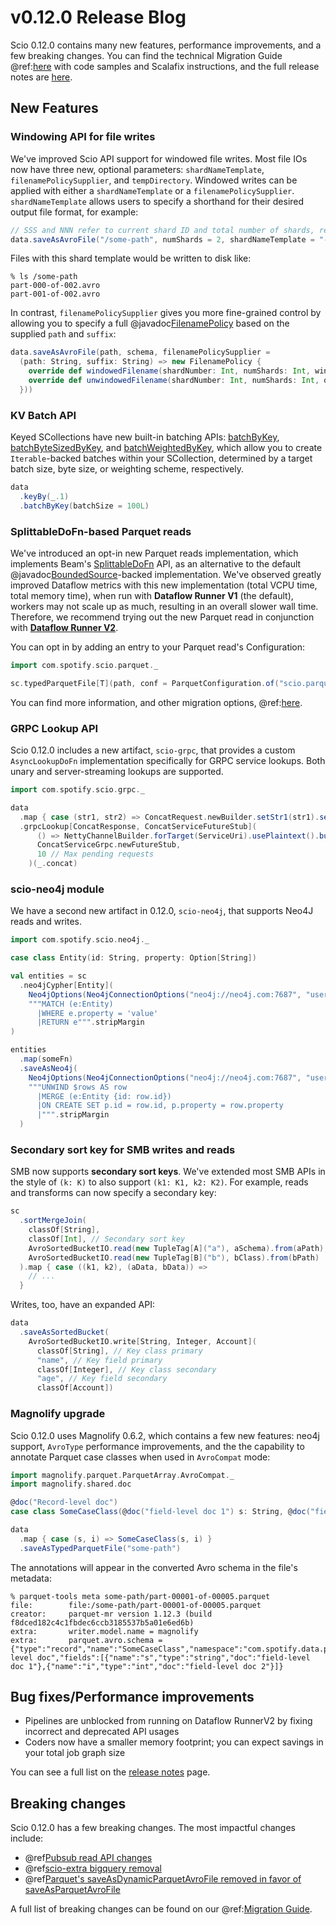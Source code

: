 # v0.12.0 Release Blog

Scio 0.12.0 contains many new features, performance improvements, and a few breaking changes.
You can find the technical Migration Guide @ref:[here](migrations/v0.12.0-Migration-Guide.md) with
code samples and Scalafix instructions, and the full release notes are [here](https://github.com/spotify/scio/releases/tag/v0.12.0).

## New Features

### Windowing API for file writes
We've improved Scio API support for windowed file writes. Most file IOs now have three new, optional parameters: `shardNameTemplate`, `filenamePolicySupplier`, and `tempDirectory`.
Windowed writes can be applied with either a `shardNameTemplate` or a `filenamePolicySupplier`. `shardNameTemplate` allows users to
specify a shorthand for their desired output file format, for example:

```scala
// SSS and NNN refer to current shard ID and total number of shards, respectively 
data.saveAsAvroFile("/some-path", numShards = 2, shardNameTemplate = "-SSS-of-NNN")
```

Files with this shard template would be written to disk like:

```shell
% ls /some-path
part-000-of-002.avro
part-001-of-002.avro
```

In contrast, `filenamePolicySupplier` gives you more fine-grained control by allowing you to specify a full @javadoc[FilenamePolicy](org.apache.beam.sdk.io.FileBasedSink.FilenamePolicy)
based on the supplied `path` and `suffix`:

```scala
data.saveAsAvroFile(path, schema, filenamePolicySupplier =
  (path: String, suffix: String) => new FilenamePolicy {
    override def windowedFilename(shardNumber: Int, numShards: Int, window: BoundedWindow, paneInfo: PaneInfo, outputFileHints: FileBasedSink.OutputFileHints): ResourceId = ???
    override def unwindowedFilename(shardNumber: Int, numShards: Int, outputFileHints: FileBasedSink.OutputFileHints): ResourceId = ???
  }))
```

### KV Batch API

Keyed SCollections have new built-in batching APIs: [batchByKey](https://github.com/spotify/scio/blob/v0.12.0/scio-core/src/main/scala/com/spotify/scio/values/PairSCollectionFunctions.scala#L762),
[batchByteSizedByKey](https://github.com/spotify/scio/blob/v0.12.0/scio-core/src/main/scala/com/spotify/scio/values/PairSCollectionFunctions.scala#L793), and
[batchWeightedByKey](https://github.com/spotify/scio/blob/v0.12.0/scio-core/src/main/scala/com/spotify/scio/values/PairSCollectionFunctions.scala#L824),
which allow you to create `Iterable`-backed batches within your SCollection, determined by a target batch size, byte size, or weighting scheme, respectively.

```scala
data
  .keyBy(_.1)
  .batchByKey(batchSize = 100L)
```

### SplittableDoFn-based Parquet reads
We've introduced an opt-in new Parquet reads implementation, which implements Beam's [SplittableDoFn](https://beam.apache.org/blog/splittable-do-fn/) API,
as an alternative to the default @javadoc[BoundedSource](org.apache.beam.sdk.io.BoundedSource)-backed implementation. We've observed greatly improved Dataflow
metrics with this new implementation (total VCPU time, total memory time), when run with **Dataflow Runner V1** (the default),
workers may not scale up as much, resulting in an overall slower wall time. Therefore, we recommend trying out the new Parquet read
in conjunction with [**Dataflow Runner V2**](https://cloud.google.com/dataflow/docs/guides/deploying-a-pipeline#dataflow-runner-v2).

You can opt in by adding an entry to your Parquet read's Configuration:

```scala
import com.spotify.scio.parquet._

sc.typedParquetFile[T](path, conf = ParquetConfiguration.of("scio.parquet.read.useSplittableDoFn" -> true))
```

You can find more information, and other migration options, @ref:[here](migrations/v0.12.0-Migration-Guide.md#parquet-reads).

### GRPC Lookup API
Scio 0.12.0 includes a new artifact, `scio-grpc`, that provides a custom `AsyncLookupDoFn` implementation specifically for GRPC service lookups.
Both unary and server-streaming lookups are supported.

```scala
import com.spotify.scio.grpc._

data
  .map { case (str1, str2) => ConcatRequest.newBuilder.setStr1(str1).setStr2(str2).build }
  .grpcLookup[ConcatResponse, ConcatServiceFutureStub](
      () => NettyChannelBuilder.forTarget(ServiceUri).usePlaintext().build(),
      ConcatServiceGrpc.newFutureStub,
      10 // Max pending requests
    )(_.concat)
```

### scio-neo4j module

We have a second new artifact in 0.12.0, `scio-neo4j`, that supports Neo4J reads and writes.

```scala
import com.spotify.scio.neo4j._

case class Entity(id: String, property: Option[String])

val entities = sc
  .neo4jCypher[Entity](
    Neo4jOptions(Neo4jConnectionOptions("neo4j://neo4j.com:7687", "username", "password")),
    """MATCH (e:Entity)
      |WHERE e.property = 'value'
      |RETURN e""".stripMargin
)

entities
  .map(someFn)
  .saveAsNeo4j(
    Neo4jOptions(Neo4jConnectionOptions("neo4j://neo4j.com:7687", "username", "password")),
    """UNWIND $rows AS row
      |MERGE (e:Entity {id: row.id})
      |ON CREATE SET p.id = row.id, p.property = row.property
      |""".stripMargin
  )
```

### Secondary sort key for SMB writes and reads

SMB now supports **secondary sort keys**. We've extended most SMB APIs in the style of `(k: K)` to also support `(k1: K1, k2: K2)`.
For example, reads and transforms can now specify a secondary key:

```scala
sc
  .sortMergeJoin(
    classOf[String],
    classOf[Int], // Secondary sort key
    AvroSortedBucketIO.read(new TupleTag[A]("a"), aSchema).from(aPath),
    AvroSortedBucketIO.read(new TupleTag[B]("b"), bClass).from(bPath)
  ).map { case ((k1, k2), (aData, bData)) =>
    // ...
  }
```

Writes, too, have an expanded API:

```scala
data
  .saveAsSortedBucket(
    AvroSortedBucketIO.write[String, Integer, Account](
      classOf[String], // Key class primary
      "name", // Key field primary
      classOf[Integer], // Key class secondary
      "age", // Key field secondary
      classOf[Account])
```

### Magnolify upgrade
Scio 0.12.0 uses Magnolify 0.6.2, which contains a few new features: neo4j support, `AvroType` performance improvements,
and the the capability to annotate Parquet case classes when used in `AvroCompat` mode:

```scala
import magnolify.parquet.ParquetArray.AvroCompat._
import magnolify.shared.doc

@doc("Record-level doc")
case class SomeCaseClass(@doc("field-level doc 1") s: String, @doc("field-level doc 2") i: Int)

data
  .map { case (s, i) => SomeCaseClass(s, i) }
  .saveAsTypedParquetFile("some-path")
```

The annotations will appear in the converted Avro schema in the file's metadata:

```shell
% parquet-tools meta some-path/part-00001-of-00005.parquet 
file:        file:/some-path/part-00001-of-00005.parquet 
creator:     parquet-mr version 1.12.3 (build f8dced182c4c1fbdec6ccb3185537b5a01e6ed6b) 
extra:       writer.model.name = magnolify 
extra:       parquet.avro.schema = {"type":"record","name":"SomeCaseClass","namespace":"com.spotify.data.parquet","doc":"Record-level doc","fields":[{"name":"s","type":"string","doc":"field-level doc 1"},{"name":"i","type":"int","doc":"field-level doc 2"}]} 
```

## Bug fixes/Performance improvements

- Pipelines are unblocked from running on Dataflow RunnerV2 by fixing incorrect and deprecated API usages
- Coders now have a smaller memory footprint; you can expect savings in your total job graph size

You can see a full list on the [release notes](https://github.com/spotify/scio/releases/tag/v0.12.0) page.

## Breaking changes

Scio 0.12.0 has a few breaking changes. The most impactful changes include:

- @ref[Pubsub read API changes](migrations/v0.12.0-Migration-Guide.md#removal-of-com-spotify-scio-pubsub-specializations)
- @ref[scio-extra bigquery removal](migrations/v0.12.0-Migration-Guide.md#com-spotify-scio-extra-bigquery-removal)
- @ref[Parquet's saveAsDynamicParquetAvroFile removed in favor of saveAsParquetAvroFile](migrations/v0.12.0-Migration-Guide.md#parquetio-saveasdynamicparquetavrofile-saveasparquetavrofile)

A full list of breaking changes can be found on our @ref:[Migration Guide](migrations/v0.12.0-Migration-Guide.md).